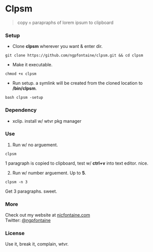 # Clpsm

> copy `n` parapraphs of lorem ipsum to clipboard   

### Setup   

- Clone **clpsm** wherever you want & enter dir.
```
git clone https://github.com/ngpfontaine/clpsm.git && cd clpsm
```

- Make it executable.
```
chmod +x clpsm
```

- Run setup. a symlink will be created from the cloned location to **/bin/clpsm**.
```
bash clpsm -setup
```

### Dependency   

- xclip. install w/ wtvr pkg manager   

### Use   

1. Run w/ no arguement.
```
clpsm
```
1 paragraph is copied to clipboard, test w/ **ctrl+v** into text editor. nice.   

2. Run w/ number arguement. Up to **5**.
```
clpsm -n 3
```
Get 3 paragraphs. sweet.   


### More
Check out my website at [nicfontaine.com](https://nicfontaine.com)  
Twitter: [@ngpfontaine](https://twitter.com/ngpfontaine)

### License
Use it, break it, complain, wtvr.
